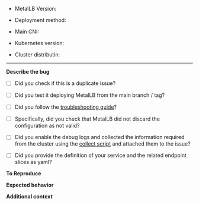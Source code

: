 <!--

*** Thanks for filing an issue ***

** If you are filing a bug, please provide the following informations **
-->

 - MetalLB Version:
<!-- [e.g. 0.13.9, 0.12.0] -->
 - Deployment method:
<!-- e.g. helm chart, operator, manifests -->
 - Main CNI:
<!-- e.g. calico, cilium -->
 - Kubernetes version:
<!-- e.g. 1.26.3 -->
 - Cluster distributin:
<!-- e.g. kind, rancher, openshift, k3s -->

---------------

**Describe the bug**
<!--
A clear and concise description of what the bug is.

Please also complete the following checklist:
-->

- [ ] Did you check if this is a duplicate issue?
- [ ] Did you test it deploying MetalLB from the main branch / tag?
- [ ] Did you follow the [troubleshooting guide](https://metallb.universe.tf/troubleshooting/)?
- [ ] Specifically, did you check that MetalLB did not discard the configuration as not valid?
- [ ] Did you enable the debug logs and collected the information required from the cluster using the [collect script](https://raw.githubusercontent.com/metallb/metallb/main/troubleshooting/collect.sh) and attached them to the issue?
- [ ] Did you provide the definition of your service and the related endpoint slices as yaml?


**To Reproduce**
<!--
Describe the steps to reproduce the behavior.
Be as descriptive as possible.

For example:

1. Apply the following configuration
2. Create the service
3. The service does not get an IP assigned
-->

**Expected behavior**
<!--
Write here a clear and concise description of what you expected to happen when
using the reproduction steps you provided above
-->


**Additional context**
<!--
Add any other context about the problem here.
-->
